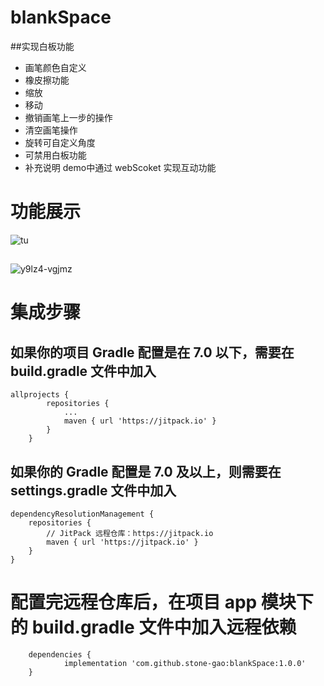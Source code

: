 # blankSpace
##实现白板功能
- 画笔颜色自定义
- 橡皮擦功能
- 缩放
- 移动
- 撤销画笔上一步的操作
- 清空画笔操作
- 旋转可自定义角度
- 可禁用白板功能
- 补充说明 demo中通过 webScoket 实现互动功能
# 功能展示
![tu](https://user-images.githubusercontent.com/12062777/200496004-f4c855ae-e71b-4d9e-ba63-295e8fe5effc.png)
##
![y9lz4-vgjmz](https://user-images.githubusercontent.com/12062777/200496306-26837ee0-612c-4340-a40d-8b16ac8d5db7.gif)


# 集成步骤
## 如果你的项目 Gradle 配置是在 7.0 以下，需要在 build.gradle 文件中加入
```
allprojects {
		repositories {
			...
			maven { url 'https://jitpack.io' }
		}
	}
```
## 如果你的 Gradle 配置是 7.0 及以上，则需要在 settings.gradle 文件中加入
```
dependencyResolutionManagement {
    repositories {
        // JitPack 远程仓库：https://jitpack.io
        maven { url 'https://jitpack.io' }
    }
}
```
# 配置完远程仓库后，在项目 app 模块下的 build.gradle 文件中加入远程依赖

```
	dependencies {
	        implementation 'com.github.stone-gao:blankSpace:1.0.0'
	}
```
